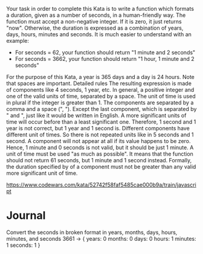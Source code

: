 Your task in order to complete this Kata is to write a function which formats a duration, given as a number of seconds, in a human-friendly way.
The function must accept a non-negative integer. If it is zero, it just returns "now". Otherwise,  the duration is expressed as a combination of years, days, hours, minutes and seconds.
It is much easier to understand with an example:
* For seconds = 62, your function should return 
    "1 minute and 2 seconds"
* For seconds = 3662, your function should return
    "1 hour, 1 minute and 2 seconds"

For the purpose of this Kata, a year is 365 days and a day is 24 hours.
Note that spaces are important.
Detailed rules
The resulting expression is made of components like 4 seconds, 1 year, etc.  In general, a positive integer and one of the valid units of time, separated by a space. The unit of time is used in plural if the integer is greater than 1.
The components are separated by a comma and a space (", "). Except the last component, which is separated by " and ", just like it would be written in English. 
A more significant units of time will occur before than a least significant one. Therefore, 1 second and 1 year is not correct, but 1 year and 1 second is.
Different components have different unit of times. So there is not repeated units like in 5 seconds and 1 second.
A component will not appear at all if its value happens to be zero.  Hence, 1 minute and 0 seconds is not valid, but it should be just 1 minute.
 A unit of time must be used "as much as possible". It means that the function should not return 61 seconds, but 1 minute and 1 second instead.  Formally, the duration specified by  of a component must not be greater than any valid more significant unit of time.

https://www.codewars.com/kata/52742f58faf5485cae000b9a/train/javascript


# Journal

Convert the seconds in broken format in years, months, days, hours, minutes, and seconds
3661 -> {
    years: 0
    months: 0
    days: 0
    hours: 1
    minutes: 1
    seconds: 1
}



